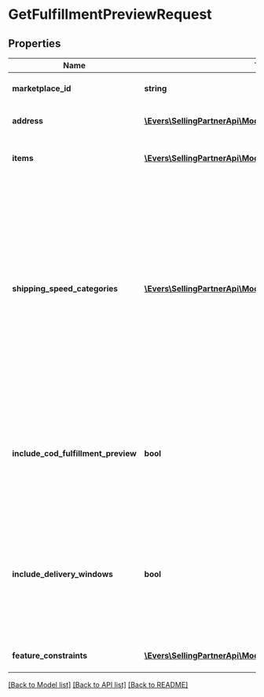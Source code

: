 # GetFulfillmentPreviewRequest

## Properties
Name | Type | Description | Notes
------------ | ------------- | ------------- | -------------
**marketplace_id** | **string** | The marketplace the fulfillment order is placed against. | [optional] 
**address** | [**\Evers\SellingPartnerApi\Model\Address**](Address.md) | The destination address for the fulfillment order preview. | 
**items** | [**\Evers\SellingPartnerApi\Model\GetFulfillmentPreviewItemList**](GetFulfillmentPreviewItemList.md) | Identifying information and quantity information for the items in the fulfillment order preview. | 
**shipping_speed_categories** | [**\Evers\SellingPartnerApi\Model\ShippingSpeedCategoryList**](ShippingSpeedCategoryList.md) | A list of shipping methods used for creating fulfillment order previews.  Possible values:  * Standard - Standard shipping method. * Expedited - Expedited shipping method. * Priority - Priority shipping method. * ScheduledDelivery - Scheduled Delivery shipping method. Note: Shipping method service level agreements vary by marketplace. Sellers should see the Seller Central website in their marketplace for shipping method service level agreements and fulfillment fees. | [optional] 
**include_cod_fulfillment_preview** | **bool** | Specifies whether to return fulfillment order previews that are for COD (Cash On Delivery).  Possible values:  * true - Returns all fulfillment order previews (both for COD and not for COD). * false - Returns only fulfillment order previews that are not for COD. | [optional] 
**include_delivery_windows** | **bool** | Specifies whether to return the ScheduledDeliveryInfo response object, which contains the available delivery windows for a Scheduled Delivery. The ScheduledDeliveryInfo response object can only be returned for fulfillment order previews with ShippingSpeedCategories &#x3D; ScheduledDelivery. | [optional] 
**feature_constraints** | [**\Evers\SellingPartnerApi\Model\FeatureSettings[]**](FeatureSettings.md) | A list of features and their fulfillment policies to apply to the order. | [optional] 

[[Back to Model list]](../README.md#documentation-for-models) [[Back to API list]](../README.md#documentation-for-api-endpoints) [[Back to README]](../README.md)


